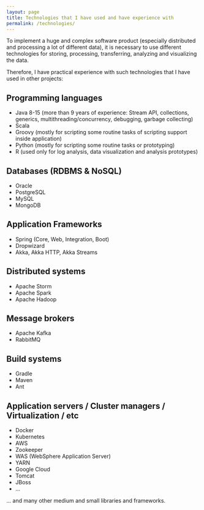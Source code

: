 ```yaml
---
layout: page
title: Technologies that I have used and have experience with
permalink: /technologies/
---
```


To implement a huge and complex software product (especially distributed and processing a lot of different data), it is necessary to use different technologies for storing, processing, transferring, analyzing and visualizing the data.

Therefore, I have practical experience with such technologies that I have used in other projects:

## Programming languages
* Java 8-15 (more than 9 years of experience: Stream API, collections, generics, multithreading/concurrency, debugging, garbage collecting)
* Scala
* Groovy (mostly for scripting some routine tasks of scripting support inside application)
* Python (mostly for scripting some routine tasks or prototyping)
* R (used only for log analysis, data visualization and analysis prototypes)

## Databases (RDBMS & NoSQL)
* Oracle
* PostgreSQL
* MySQL
* MongoDB

## Application Frameworks
* Spring (Core, Web, Integration, Boot)
* Dropwizard
* Akka, Akka HTTP, Akka Streams

## Distributed systems
* Apache Storm
* Apache Spark
* Apache Hadoop

## Message brokers
* Apache Kafka
* RabbitMQ

## Build systems
* Gradle
* Maven
* Ant

## Application servers / Cluster managers / Virtualization / etc
* Docker
* Kubernetes
* AWS
* Zookeeper
* WAS (WebSphere Application Server)
* YARN
* Google Cloud
* Tomcat
* JBoss
* ...

... and many other medium and small libraries and frameworks.
